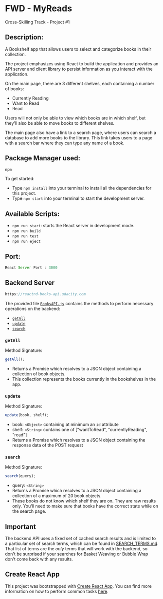 # FWD - MyReads

Cross-Skilling Track - Project #1

## Description:

A Bookshelf app that allows users to select and categorize books in their collection.

The project emphasizes using React to build the application and provides an API server and client library to persist information as you interact with the application.

On the main page, there are 3 different shelves, each containing a number of books:
  - Currently Reading
  - Want to Read
  - Read

Users will not only be able to view which books are in which shelf, but they'll also be able to move books to different shelves.

The main page also have a link to a search page, where users can search a database to add more books to the library.
This link takes users to a page with a search bar where they can type any name of a book.

## Package Manager used:

```js
npm
```

To get started:

- Type `npm install` into your terminal to install all the dependencies for this project.
- Type `npm start` into your terminal to start the development server.

## Available Scripts:

- `npm run start`: starts the React server in development mode.
- `npm run build`
- `npm run test` 
- `npm run eject`

## Port:

```js
React Server Port : 3000
```

## Backend Server

```js
https://reactnd-books-api.udacity.com
```

The provided file [`BooksAPI.js`](src/utils/BooksAPI.js) contains the methods to perform necessary operations on the backend:

- [`getAll`](#getall)
- [`update`](#update)
- [`search`](#search)

### `getAll`

Method Signature:

```js
getAll();
```

- Returns a Promise which resolves to a JSON object containing a collection of book objects.
- This collection represents the books currently in the bookshelves in the app.

### `update`

Method Signature:

```js
update(book, shelf);
```

- book: `<Object>` containing at minimum an `id` attribute
- shelf: `<String>` contains one of ["wantToRead", "currentlyReading", "read"]
- Returns a Promise which resolves to a JSON object containing the response data of the POST request

### `search`

Method Signature:

```js
search(query);
```

- query: `<String>`
- Returns a Promise which resolves to a JSON object containing a collection of a maximum of 20 book objects.
- These books do not know which shelf they are on. They are raw results only. You'll need to make sure that books have the correct state while on the search page.

## Important

The backend API uses a fixed set of cached search results and is limited to a particular set of search terms, which can be found in [SEARCH_TERMS.md](/SEARCH_TERMS.md). That list of terms are the _only_ terms that will work with the backend, so don't be surprised if your searches for Basket Weaving or Bubble Wrap don't come back with any results.

## Create React App

This project was bootstrapped with [Create React App](https://github.com/facebook/create-react-app).
You can find more information on how to perform common tasks [here](https://github.com/facebook/create-react-app/blob/main/packages/cra-template/template/README.md).